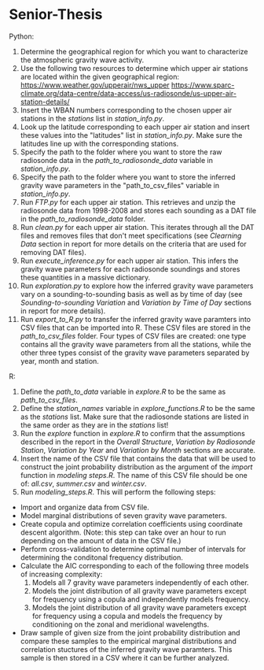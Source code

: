 # Senior-Thesis

Python:
1. Determine the geographical region for which you want to characterize the atmospheric gravity wave activity.
2. Use the following two resources to determine which upper air stations are located within the given geographical region:
https://www.weather.gov/upperair/nws_upper 
https://www.sparc-climate.org/data-centre/data-access/us-radiosonde/us-upper-air-station-details/
3. Insert the WBAN numbers corresponding to the chosen upper air stations in the _stations_ list in _station_info.py_.
4. Look up the latitude corresponding to each upper air station and insert these values into the "latitudes" list in _station_info.py_. Make sure the latitudes line up with the corresponding stations.
5. Specify the path to the folder where you want to store the raw radiosonde data in the _path_to_radiosonde_data_ variable in _station_info.py_. 
6. Specify the path to the folder where you want to store the inferred gravity wave parameters in the "path_to_csv_files" variable in _station_info.py_. 
7. Run _FTP.py_ for each upper air station. This retrieves and unzip the radiosonde data from 1998-2008 and stores each sounding as a DAT file in the _path_to_radiosonde_data_ folder. 
8. Run _clean.py_ for each upper air station. This iterates through all the DAT files and removes files that don't meet specifications (see _Clearning Data_ section in report for more details on the criteria that are used for removing DAT files). 
9. Run _execute_inference.py_ for each upper air station. This infers the gravity wave parameters for each radiosonde soundings and stores these quantities in a massive dictionary.
10. Run _exploration.py_ to explore how the inferred gravity wave parameters vary on a sounding-to-sounding basis as well as by time of day (see _Sounding-to-sounding Variation_ and _Variation by Time of Day_ sections in report for more details). 
11. Run _export_to_R.py_ to transfer the inferred gravity wave paramters into CSV files that can be imported into R. These CSV files are stored in the _path_to_csv_files_ folder. Four types of CSV files are created: one type contains all the gravity wave parameters from all the stations, while the other three types consist of the gravity wave parameters separated by year, month and station.

R:
1. Define the _path_to_data_ variable in _explore.R_ to be the same as _path_to_csv_files_. 
2. Define the _station_names_ variable in _explore_functions.R_ to be the same as the _stations_ list. Make sure that the radiosonde stations are listed in the same order as they are in the _stations_ list!
3. Run the _explore_ function in _explore.R_ to confirm that the assumptions described in the report in the _Overall Structure_, _Variation by Radiosonde Station_, _Variation by Year_ and _Variation by Month_ sections are accurate. 
4. Insert the name of the CSV file that contains the data that will be used to construct the joint probability distribution as the argument of the _import_ function in _modeling steps.R_. The name of this CSV file should be one of: _all.csv_, _summer.csv_ and _winter.csv_. 
5. Run _modeling_steps.R_. This will perform the following steps:
  * Import and organize data from CSV file.
  * Model marginal distributions of seven gravity wave parameters.
  * Create copula and optimize correlation coefficients using coordinate descent algorithm. (Note: this step can take over an hour to run depending on the amount of data in the CSV file.)
  * Perform cross-validation to determine optimal number of intervals for determining the conditonal frequency distribution.
  * Calculate the AIC corresponding to each of the following three models of increasing complexity:
    1.  Models all 7 gravity wave parameters independently of each other.
    2. Models the joint distribution of all gravity wave parameters except for frequency using a copula and independently models frequency. 
    3. Models the joint distribution of all gravity wave parameters except for frequency using a copula and models the frequency by conditioning on the zonal and meridional wavelengths. 
  * Draw sample of given size from the joint probability distribution and compare these samples to the empirical marginal distributions and correlation stuctures of the inferred gravity wave paramters. This sample is then stored in a CSV where it can be further analyzed.


